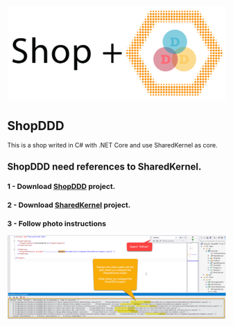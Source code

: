 <!-- PROJECT LOGO -->
<br />
<p align="center">
    <img src="Docs/Images/Icon_ShopDDD.png" alt="Logo">
</p>

# ShopDDD
This is a shop writed in C# with .NET Core and use SharedKernel as core.

## ShopDDD need references to SharedKernel.
### 1 - Download [ShopDDD](https://github.com/alvarosinmarca/ShopDDD-Back) project.
### 2 - Download [SharedKernel](https://github.com/pipoburgos/SharedKernel) project.
### 3 - Follow photo instructions
![Routes to change](./Docs/Images/ReferencesToSharedKernel_v2.png)
